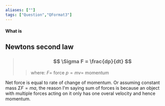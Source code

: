 ```yaml
---
aliases: [""]
tags: ["Question","QFormat3"]
---
```


#### What is
## Newtons second law
> ### $$ \Sigma F = \frac{dp}{dt} $$ 
>> where:
>> $F=$ force
>> $p=mv=$ momentum

Net force is equal to rate of change of momentum. Or assuming constant mass $\Sigma F=ma$, the reason I'm saying sum of forces is because an object with multiple forces acting on it only has one overal velocity and hence momentum.
